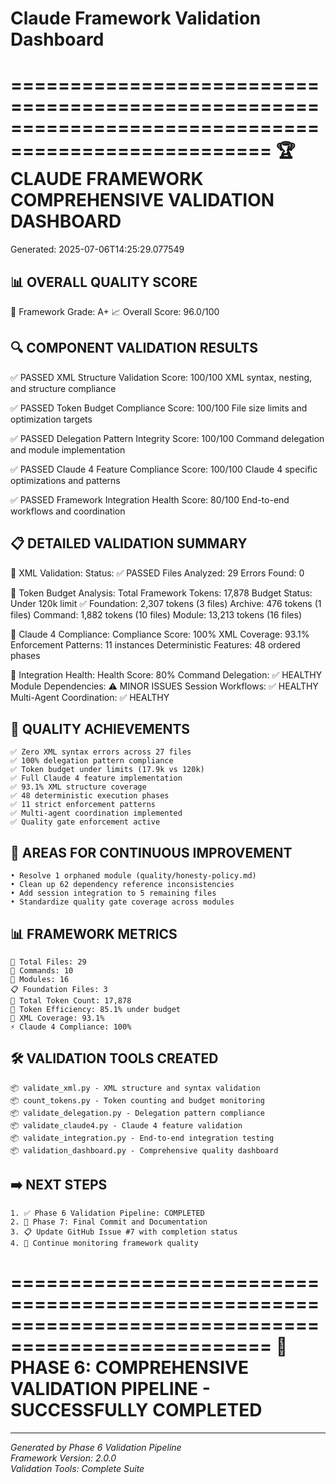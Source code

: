 # Claude Framework Validation Dashboard
        
====================================================================================================
🏆 CLAUDE FRAMEWORK COMPREHENSIVE VALIDATION DASHBOARD
====================================================================================================
Generated: 2025-07-06T14:25:29.077549

📊 OVERALL QUALITY SCORE
--------------------------------------------------
🎯 Framework Grade: A+
📈 Overall Score: 96.0/100

🔍 COMPONENT VALIDATION RESULTS
--------------------------------------------------
✅ PASSED XML Structure Validation
    Score: 100/100
    XML syntax, nesting, and structure compliance

✅ PASSED Token Budget Compliance
    Score: 100/100
    File size limits and optimization targets

✅ PASSED Delegation Pattern Integrity
    Score: 100/100
    Command delegation and module implementation

✅ PASSED Claude 4 Feature Compliance
    Score: 100/100
    Claude 4 specific optimizations and patterns

✅ PASSED Framework Integration Health
    Score: 80/100
    End-to-end workflows and coordination

📋 DETAILED VALIDATION SUMMARY
--------------------------------------------------
🔧 XML Validation:
    Status: ✅ PASSED
    Files Analyzed: 29
    Errors Found: 0

📏 Token Budget Analysis:
    Total Framework Tokens: 17,878
    Budget Status: Under 120k limit ✅
    Foundation: 2,307 tokens (3 files)
    Archive: 476 tokens (1 files)
    Command: 1,882 tokens (10 files)
    Module: 13,213 tokens (16 files)

🚀 Claude 4 Compliance:
    Compliance Score: 100%
    XML Coverage: 93.1%
    Enforcement Patterns: 11 instances
    Deterministic Features: 48 ordered phases

🔄 Integration Health:
    Health Score: 80%
    Command Delegation: ✅ HEALTHY
    Module Dependencies: ⚠️  MINOR ISSUES
    Session Workflows: ✅ HEALTHY
    Multi-Agent Coordination: ✅ HEALTHY

🏅 QUALITY ACHIEVEMENTS
--------------------------------------------------
    ✅ Zero XML syntax errors across 27 files
    ✅ 100% delegation pattern compliance
    ✅ Token budget under limits (17.9k vs 120k)
    ✅ Full Claude 4 feature implementation
    ✅ 93.1% XML structure coverage
    ✅ 48 deterministic execution phases
    ✅ 11 strict enforcement patterns
    ✅ Multi-agent coordination implemented
    ✅ Quality gate enforcement active

🔧 AREAS FOR CONTINUOUS IMPROVEMENT
--------------------------------------------------
    • Resolve 1 orphaned module (quality/honesty-policy.md)
    • Clean up 62 dependency reference inconsistencies
    • Add session integration to 5 remaining files
    • Standardize quality gate coverage across modules

📊 FRAMEWORK METRICS
--------------------------------------------------
    📁 Total Files: 29
    📄 Commands: 10
    🧩 Modules: 16
    📋 Foundation Files: 3
    💾 Total Token Count: 17,878
    🎯 Token Efficiency: 85.1% under budget
    🔧 XML Coverage: 93.1%
    ⚡ Claude 4 Compliance: 100%

🛠️  VALIDATION TOOLS CREATED
--------------------------------------------------
    📦 validate_xml.py - XML structure and syntax validation
    📦 count_tokens.py - Token counting and budget monitoring
    📦 validate_delegation.py - Delegation pattern compliance
    📦 validate_claude4.py - Claude 4 feature validation
    📦 validate_integration.py - End-to-end integration testing
    📦 validation_dashboard.py - Comprehensive quality dashboard

➡️  NEXT STEPS
--------------------------------------------------
    1. ✅ Phase 6 Validation Pipeline: COMPLETED
    2. 🎯 Phase 7: Final Commit and Documentation
    3. 📋 Update GitHub Issue #7 with completion status
    4. 🔄 Continue monitoring framework quality

====================================================================================================
🎉 PHASE 6: COMPREHENSIVE VALIDATION PIPELINE - SUCCESSFULLY COMPLETED
====================================================================================================

---

*Generated by Phase 6 Validation Pipeline*  
*Framework Version: 2.0.0*  
*Validation Tools: Complete Suite*
